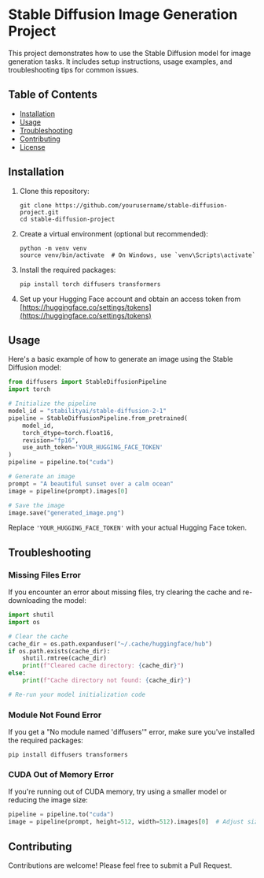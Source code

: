 # Stable Diffusion Image Generation Project

This project demonstrates how to use the Stable Diffusion model for image generation tasks. It includes setup instructions, usage examples, and troubleshooting tips for common issues.

## Table of Contents

- [Installation](#installation)
- [Usage](#usage)
- [Troubleshooting](#troubleshooting)
- [Contributing](#contributing)
- [License](#license)

## Installation

1. Clone this repository:
   ```
   git clone https://github.com/yourusername/stable-diffusion-project.git
   cd stable-diffusion-project
   ```

2. Create a virtual environment (optional but recommended):
   ```
   python -m venv venv
   source venv/bin/activate  # On Windows, use `venv\Scripts\activate`
   ```

3. Install the required packages:
   ```
   pip install torch diffusers transformers
   ```

4. Set up your Hugging Face account and obtain an access token from [https://huggingface.co/settings/tokens](https://huggingface.co/settings/tokens)

## Usage

Here's a basic example of how to generate an image using the Stable Diffusion model:

```python
from diffusers import StableDiffusionPipeline
import torch

# Initialize the pipeline
model_id = "stabilityai/stable-diffusion-2-1"
pipeline = StableDiffusionPipeline.from_pretrained(
    model_id,
    torch_dtype=torch.float16,
    revision="fp16",
    use_auth_token='YOUR_HUGGING_FACE_TOKEN'
)
pipeline = pipeline.to("cuda")

# Generate an image
prompt = "A beautiful sunset over a calm ocean"
image = pipeline(prompt).images[0]

# Save the image
image.save("generated_image.png")
```

Replace `'YOUR_HUGGING_FACE_TOKEN'` with your actual Hugging Face token.

## Troubleshooting

### Missing Files Error

If you encounter an error about missing files, try clearing the cache and re-downloading the model:

```python
import shutil
import os

# Clear the cache
cache_dir = os.path.expanduser("~/.cache/huggingface/hub")
if os.path.exists(cache_dir):
    shutil.rmtree(cache_dir)
    print(f"Cleared cache directory: {cache_dir}")
else:
    print(f"Cache directory not found: {cache_dir}")

# Re-run your model initialization code
```

### Module Not Found Error

If you get a "No module named 'diffusers'" error, make sure you've installed the required packages:

```
pip install diffusers transformers
```

### CUDA Out of Memory Error

If you're running out of CUDA memory, try using a smaller model or reducing the image size:

```python
pipeline = pipeline.to("cuda")
image = pipeline(prompt, height=512, width=512).images[0]  # Adjust size as needed
```

## Contributing

Contributions are welcome! Please feel free to submit a Pull Request.
